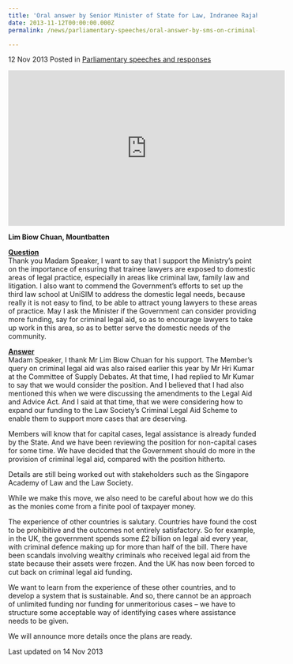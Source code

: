 ```yaml
---
title: 'Oral answer by Senior Minister of State for Law, Indranee Rajah, to Supplementary Parliamentary Question on Criminal Legal Aid'
date: 2013-11-12T00:00:00.000Z
permalink: /news/parliamentary-speeches/oral-answer-by-sms-on-criminal-legal-aid/

---
```




12 Nov 2013 Posted in [Parliamentary speeches and responses](/news/parliamentary-speeches)


<div><iframe title="video: answer to questions on criminal legal aid " width="560" height="315" src="https://www.youtube.com/embed/SCzp_cPjSsc" frameborder="0" allow="accelerometer; autoplay; encrypted-media; gyroscope; picture-in-picture" allowfullscreen></iframe></div>

**Lim Biow Chuan, Mountbatten**

**<u>Question</u>**  
Thank you Madam Speaker, I want to say that I support the Ministry’s point on the importance of ensuring that trainee lawyers are exposed to domestic areas of legal practice, especially in areas like criminal law, family law and litigation. I also want to commend the Government’s efforts to set up the third law school at UniSIM to address the domestic legal needs, because really it is not easy to find, to be able to attract young lawyers to these areas of practice. May I ask the Minister if the Government can consider providing more funding, say for criminal legal aid, so as to encourage lawyers to take up work in this area, so as to better serve the domestic needs of the community.


**<u>Answer</u>**  
Madam Speaker, I thank Mr Lim Biow Chuan for his support. The Member’s query on criminal legal aid was also raised earlier this year by Mr Hri Kumar at the Committee of Supply Debates. At that time, I had replied to Mr Kumar to say that we would consider the position. And I believed that I had also mentioned this when we were discussing the amendments to the Legal Aid and Advice Act. And I said at that time, that we were considering how to expand our funding to the Law Society’s Criminal Legal Aid Scheme to enable them to support more cases that are deserving.

Members will know that for capital cases, legal assistance is already funded by the State. And we have been reviewing the position for non-capital cases for some time. We have decided that the Government should do more in the provision of criminal legal aid, compared with the position hitherto.

Details are still being worked out with stakeholders such as the Singapore Academy of Law and the Law Society.

While we make this move, we also need to be careful about how we do this as the monies come from a finite pool of taxpayer money.

The experience of other countries is salutary. Countries have found the cost to be prohibitive and the outcomes not entirely satisfactory. So for example, in the UK, the government spends some £2 billion on legal aid every year, with criminal defence making up for more than half of the bill. There have been scandals involving wealthy criminals who received legal aid from the state because their assets were frozen.  And the UK has now been forced to cut back on criminal legal aid funding.

We want to learn from the experience of these other countries, and to develop a system that is sustainable.  And so, there cannot be an approach of unlimited funding nor funding for unmeritorious cases – we have to structure some acceptable way of identifying cases where assistance needs to be given.

We will announce more details once the plans are ready.



<p class="right-side-updated">Last updated on 14 Nov 2013</p> 
